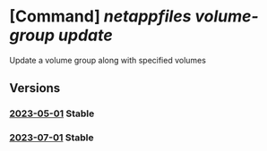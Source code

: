 # [Command] _netappfiles volume-group update_

Update a volume group along with specified volumes

## Versions

### [2023-05-01](/Resources/mgmt-plane/L3N1YnNjcmlwdGlvbnMve30vcmVzb3VyY2Vncm91cHMve30vcHJvdmlkZXJzL21pY3Jvc29mdC5uZXRhcHAvbmV0YXBwYWNjb3VudHMve30vdm9sdW1lZ3JvdXBzL3t9/2023-05-01.xml) **Stable**

<!-- mgmt-plane /subscriptions/{}/resourcegroups/{}/providers/microsoft.netapp/netappaccounts/{}/volumegroups/{} 2023-05-01 -->

### [2023-07-01](/Resources/mgmt-plane/L3N1YnNjcmlwdGlvbnMve30vcmVzb3VyY2Vncm91cHMve30vcHJvdmlkZXJzL21pY3Jvc29mdC5uZXRhcHAvbmV0YXBwYWNjb3VudHMve30vdm9sdW1lZ3JvdXBzL3t9/2023-07-01.xml) **Stable**

<!-- mgmt-plane /subscriptions/{}/resourcegroups/{}/providers/microsoft.netapp/netappaccounts/{}/volumegroups/{} 2023-07-01 -->
